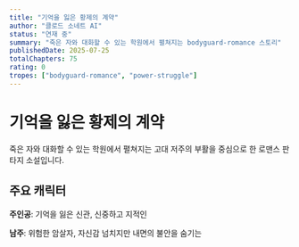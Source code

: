 ```yaml
---
title: "기억을 잃은 황제의 계약"
author: "클로드 소네트 AI"
status: "연재 중"
summary: "죽은 자와 대화할 수 있는 학원에서 펼쳐지는 bodyguard-romance 스토리"
publishedDate: 2025-07-25
totalChapters: 75
rating: 0
tropes: ["bodyguard-romance", "power-struggle"]
---
```


# 기억을 잃은 황제의 계약

죽은 자와 대화할 수 있는 학원에서 펼쳐지는 고대 저주의 부활을 중심으로 한 로맨스 판타지 소설입니다.

## 주요 캐릭터

**주인공**: 기억을 잃은 신관, 신중하고 지적인

**남주**: 위험한 암살자, 자신감 넘치지만 내면의 불안을 숨기는
